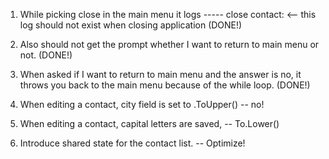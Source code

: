 1. While picking close in the main menu it logs ----- close contact: <-- this log should not exist when closing application (DONE!)

2. Also should not get the prompt whether I want to return to main menu or not. (DONE!)

3. When asked if I want to return to main menu and the answer is no, it throws you back to the main menu because of the while loop. (DONE!)

4. When editing a contact, city field is set to .ToUpper() -- no!

5. When editing a contact, capital letters are saved, -- To.Lower()

6. Introduce shared state for the contact list. -- Optimize!
